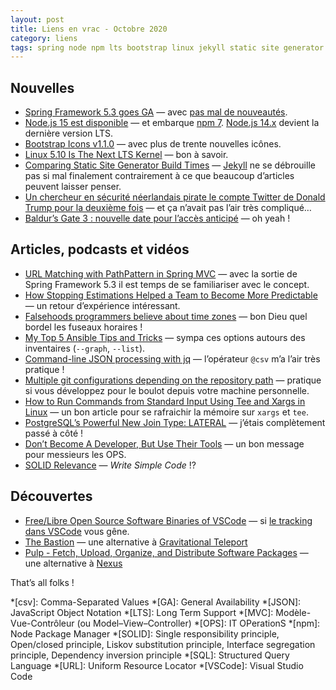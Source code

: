 ```yaml
---
layout: post
title: Liens en vrac - Octobre 2020
category: liens
tags: spring node npm lts bootstrap linux jekyll static site generator twitter sécurité mvc path pattern estimations time zones jq json csv git tee xargs postgresql join lateral ops solid vscode vscodium bastion pulp nexus package-manager
---
```


## Nouvelles

- [Spring Framework 5.3 goes GA](https://spring.io/blog/2020/10/27/spring-framework-5-3-goes-ga)
  — avec [pas mal de nouveautés](https://github.com/spring-projects/spring-framework/wiki/What's-New-in-Spring-Framework-5.x#whats-new-in-version-53).
- [Node.js 15 est disponible](https://nodejs.org/en/blog/release/v15.0.0/)
  — et embarque [npm 7](https://blog.npmjs.org/post/631877012766785536/release-v700). [Node.js 14.x](https://nodejs.org/en/blog/release/v14.15.0/)
    devient la dernière version LTS.
- [Bootstrap Icons v1.1.0](https://blog.getbootstrap.com/2020/10/28/bootstrap-icons-1-1-0/)
  — avec plus de trente nouvelles icônes.
- [Linux 5.10 Is The Next LTS Kernel](https://www.phoronix.com/scan.php?page=news_item&px=Linux-5.10-LTS-Kernel)
  — bon à savoir.
- [Comparing Static Site Generator Build Times](https://css-tricks.com/comparing-static-site-generator-build-times/)
  — [Jekyll](https://jekyllrb.com/) ne se débrouille pas si mal finalement contrairement à ce que
    beaucoup d’articles peuvent laisser penser.
- [Un chercheur en sécurité néerlandais pirate le compte Twitter de Donald Trump pour la deuxième fois](https://www.programmez.com/actualites/un-chercheur-en-securite-neerlandais-pirate-le-compte-twitter-de-donald-trump-pour-la-deuxieme-fois-31044)
  — et ça n’avait pas l’air très compliqué…
- [Baldur’s Gate 3 : nouvelle date pour l’accès anticipé](https://www.begeek.fr/baldurs-gate-3-nouvelle-date-pour-lacces-anticipe-et-configurations-pc-348627)
  — oh yeah !

## Articles, podcasts et vidéos

- [URL Matching with PathPattern in Spring MVC](https://spring.io/blog/2020/06/30/url-matching-with-pathpattern-in-spring-mvc)
  — avec la sortie de Spring Framework 5.3 il est temps de se familiariser avec le concept.
- [How Stopping Estimations Helped a Team to Become More Predictable](https://www.infoq.com/news/2020/10/stopping-estimations-predictable/)
  — un retour d’expérience intéressant.
- [Falsehoods programmers believe about time zones](https://www.zainrizvi.io/blog/falsehoods-programmers-believe-about-time-zones/)
  — bon Dieu quel bordel les fuseaux horaires !
- [My Top 5 Ansible Tips and Tricks](https://www.packetflow.co.uk/my-5-top-ansible-tips-and-tricks/)
  — sympa ces options autours des inventaires (`--graph`, `--list`).
- [Command-line JSON processing with jq](https://www.mscharhag.com/tools/shell-json-processing-jq)
  — l’opérateur `@csv` m’a l’air très pratique !
- [Multiple git configurations depending on the repository path](https://sandrotosi.blogspot.com/2020/10/multiple-git-configurations-depending.html)
  — pratique si vous développez pour le boulot depuis votre machine personnelle.
- [How to Run Commands from Standard Input Using Tee and Xargs in Linux](https://www.tecmint.com/run-commands-from-standard-input-using-tee-and-xargs-in-linux/)
  — un bon article pour se rafraichir la mémoire sur `xargs` et `tee`.
- [PostgreSQL’s Powerful New Join Type: LATERAL](https://heap.io/blog/engineering/postgresqls-powerful-new-join-type-lateral)
  — j’étais complètement passé à côté !
- [Don’t Become A Developer, But Use Their Tools](https://packetpushers.net/dont-become-a-developer-but-use-their-tools/)
  — un bon message pour messieurs les OPS.
- [SOLID Relevance](https://blog.cleancoder.com/uncle-bob/2020/10/18/Solid-Relevance.html)
  — _Write Simple Code_ !?

## Découvertes

- [Free/Libre Open Source Software Binaries of VSCode](https://vscodium.com/)
  — si [le tracking dans VSCode](https://github.com/Microsoft/vscode/issues/60#issuecomment-161792005)
    vous gêne.
- [The Bastion](https://github.com/ovh/the-bastion)
  — une alternative à [Gravitational Teleport](https://github.com/gravitational/teleport)
- [Pulp - Fetch, Upload, Organize, and Distribute Software Packages](https://pulpproject.org/)
  — une alternative à [Nexus](https://fr.sonatype.com/nexus/repository-oss)

That’s all folks !

*[csv]: Comma-Separated Values
*[GA]: General Availability
*[JSON]: JavaScript Object Notation
*[LTS]: Long Term Support
*[MVC]: Modèle-Vue-Contrôleur (ou Model–View–Controller)
*[OPS]: IT OPerationS
*[npm]: Node Package Manager
*[SOLID]: Single responsibility principle, Open/closed principle, Liskov substitution principle, Interface segregation principle, Dependency inversion principle
*[SQL]: Structured Query Language
*[URL]: Uniform Resource Locator
*[VSCode]: Visual Studio Code
